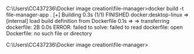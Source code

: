 C:\Users\CC437236\Docker image creation\file-manager>docker build -t file-manager-app .
[+] Building 0.3s (1/1) FINISHED                                                                   docker:desktop-linux
 => [internal] load build definition from Dockerfile                                                               0.1s
 => => transferring dockerfile: 2B                                                                                 0.0s
ERROR: failed to solve: failed to read dockerfile: open Dockerfile: no such file or directory

C:\Users\CC437236\Docker image creation\file-manager>
